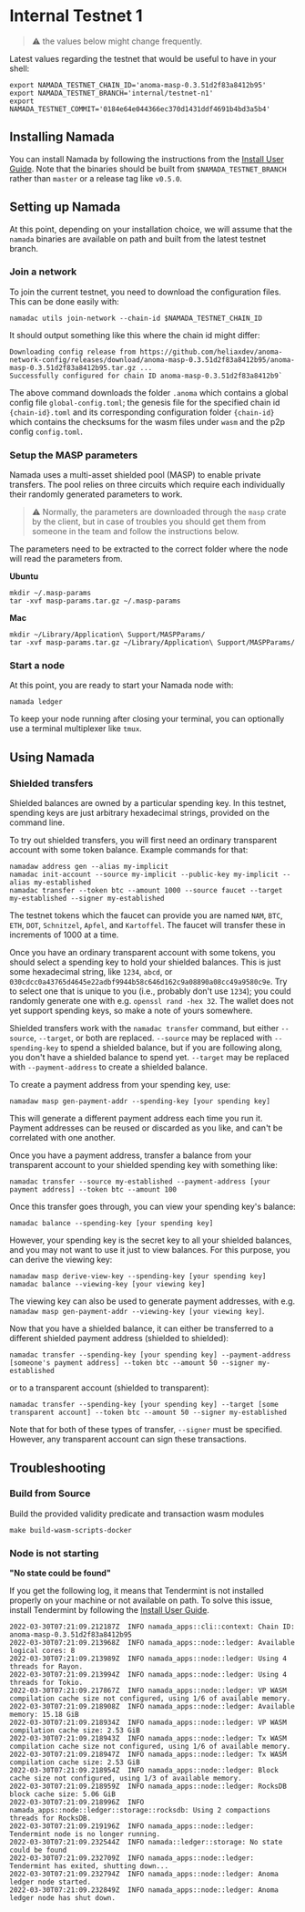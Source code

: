 # Internal Testnet 1

>⚠️ the values below might change frequently.

Latest values regarding the testnet that would be useful to have in your shell:

```shell
export NAMADA_TESTNET_CHAIN_ID='anoma-masp-0.3.51d2f83a8412b95'
export NAMADA_TESTNET_BRANCH='internal/testnet-n1'
export NAMADA_TESTNET_COMMIT='0184e64e044366ec370d1431ddf4691b4bd3a5b4'
```

## Installing Namada

You can install Namada by following the instructions from the [Install User Guide](../user-guide/install.md). Note that the binaries should be built from `$NAMADA_TESTNET_BRANCH` rather than `master` or a release tag like `v0.5.0`.

## Setting up Namada

At this point, depending on your installation choice, we will assume that the `namada` binaries are available on path and built from the latest testnet branch.

### Join a network

To join the current testnet, you need to download the configuration files. This can be done easily with:

```shell
namadac utils join-network --chain-id $NAMADA_TESTNET_CHAIN_ID
```

It should output something like this where the chain id might differ:

```shell
Downloading config release from https://github.com/heliaxdev/anoma-network-config/releases/download/anoma-masp-0.3.51d2f83a8412b95/anoma-masp-0.3.51d2f83a8412b95.tar.gz ...
Successfully configured for chain ID anoma-masp-0.3.51d2f83a8412b9`
```

The above command downloads the folder `.anoma` which contains a global config file `global-config.toml`; the genesis file for the specified chain id `{chain-id}.toml` and its corresponding configuration folder `{chain-id}` which contains the checksums for the wasm files under `wasm` and the p2p config `config.toml`.

### Setup the MASP parameters

Namada uses a multi-asset shielded pool (MASP) to enable private transfers. The pool relies on three circuits which require each individually their randomly generated parameters to work.

>⚠️ Normally, the parameters are downloaded through the `masp` crate by the client, but in case of troubles you should get them from someone in the team and follow the instructions below.

<!-- You can download the parameters with:
```shell
[command]
``` -->

The parameters need to be extracted to the correct folder where the node will read the parameters from.

**Ubuntu**

```shell
mkdir ~/.masp-params
tar -xvf masp-params.tar.gz ~/.masp-params
```

**Mac**

```shell
mkdir ~/Library/Application\ Support/MASPParams/
tar -xvf masp-params.tar.gz ~/Library/Application\ Support/MASPParams/
```

### Start a node

At this point, you are ready to start your Namada node with:

```shell
namada ledger
```

To keep your node running after closing your terminal, you can optionally use a terminal multiplexer like `tmux`.

## Using Namada

### Shielded transfers

Shielded balances are owned by a particular spending key. In this
testnet, spending keys are just arbitrary hexadecimal strings, provided
on the command line.

To try out shielded transfers, you will first need an ordinary
transparent account with some token balance. Example commands for that:

```
namadaw address gen --alias my-implicit
namadac init-account --source my-implicit --public-key my-implicit --alias my-established
namadac transfer --token btc --amount 1000 --source faucet --target my-established --signer my-established
```

The testnet tokens which the faucet can provide you are named `NAM`,
`BTC`, `ETH`, `DOT`, `Schnitzel`, `Apfel`, and `Kartoffel`. The faucet
will transfer these in increments of 1000 at a time.

Once you have an ordinary transparent account with some tokens, you
should select a spending key to hold your shielded balances. This is
just some hexadecimal string, like `1234`, `abcd`, or
`030cdcc0a43765d4645e22adbf9944b58c646d162c9a08890a08cc49a9580c9e`. Try
to select one that is unique to you (i.e., probably don't use `1234`);
you could randomly generate one with e.g. `openssl rand -hex 32`. The
wallet does not yet support spending keys, so make a note of yours
somewhere.

Shielded transfers work with the `namadac transfer` command, but either
`--source`, `--target`, or both are replaced. `--source` may be replaced
with `--spending-key` to spend a shielded balance, but if you are
following along, you don't have a shielded balance to spend yet.
`--target` may be replaced with `--payment-address` to create a shielded
balance.

To create a payment address from your spending key, use:

```shell
namadaw masp gen-payment-addr --spending-key [your spending key]
```

This will generate a different payment address each time you run it.
Payment addresses can be reused or discarded as you like, and can't be
correlated with one another.

Once you have a payment address, transfer a balance from your
transparent account to your shielded spending key with something like:

```shell
namadac transfer --source my-established --payment-address [your payment address] --token btc --amount 100
```

Once this transfer goes through, you can view your spending key's
balance:

```shell
namadac balance --spending-key [your spending key]
```

However, your spending key is the secret key to all your shielded
balances, and you may not want to use it just to view balances. For this
purpose, you can derive the viewing key:

```shell
namadaw masp derive-view-key --spending-key [your spending key]
namadac balance --viewing-key [your viewing key]
```

The viewing key can also be used to generate payment addresses, with
e.g. `namadaw masp gen-payment-addr --viewing-key [your viewing key]`.

Now that you have a shielded balance, it can either be transferred to a
different shielded payment address (shielded to shielded):

```shell
namadac transfer --spending-key [your spending key] --payment-address [someone's payment address] --token btc --amount 50 --signer my-established
```

or to a transparent account (shielded to transparent):

```shell
namadac transfer --spending-key [your spending key] --target [some transparent account] --token btc --amount 50 --signer my-established
```

Note that for both of these types of transfer, `--signer` must be
specified. However, any transparent account can sign these transactions.

## Troubleshooting

### Build from Source

Build the provided validity predicate and transaction wasm modules

```shell
make build-wasm-scripts-docker
```

### Node is not starting

**"No state could be found"**

If you get the following log, it means that Tendermint is not installed properly on your machine or not available on path. To solve this issue, install Tendermint by following the [Install User Guide](../user-guide/install.md).

```shell
2022-03-30T07:21:09.212187Z  INFO namada_apps::cli::context: Chain ID: anoma-masp-0.3.51d2f83a8412b95
2022-03-30T07:21:09.213968Z  INFO namada_apps::node::ledger: Available logical cores: 8
2022-03-30T07:21:09.213989Z  INFO namada_apps::node::ledger: Using 4 threads for Rayon.
2022-03-30T07:21:09.213994Z  INFO namada_apps::node::ledger: Using 4 threads for Tokio.
2022-03-30T07:21:09.217867Z  INFO namada_apps::node::ledger: VP WASM compilation cache size not configured, using 1/6 of available memory.
2022-03-30T07:21:09.218908Z  INFO namada_apps::node::ledger: Available memory: 15.18 GiB
2022-03-30T07:21:09.218934Z  INFO namada_apps::node::ledger: VP WASM compilation cache size: 2.53 GiB
2022-03-30T07:21:09.218943Z  INFO namada_apps::node::ledger: Tx WASM compilation cache size not configured, using 1/6 of available memory.
2022-03-30T07:21:09.218947Z  INFO namada_apps::node::ledger: Tx WASM compilation cache size: 2.53 GiB
2022-03-30T07:21:09.218954Z  INFO namada_apps::node::ledger: Block cache size not configured, using 1/3 of available memory.
2022-03-30T07:21:09.218959Z  INFO namada_apps::node::ledger: RocksDB block cache size: 5.06 GiB
2022-03-30T07:21:09.218996Z  INFO namada_apps::node::ledger::storage::rocksdb: Using 2 compactions threads for RocksDB.
2022-03-30T07:21:09.219196Z  INFO namada_apps::node::ledger: Tendermint node is no longer running.
2022-03-30T07:21:09.232544Z  INFO namada::ledger::storage: No state could be found
2022-03-30T07:21:09.232709Z  INFO namada_apps::node::ledger: Tendermint has exited, shutting down...
2022-03-30T07:21:09.232794Z  INFO namada_apps::node::ledger: Anoma ledger node started.
2022-03-30T07:21:09.232849Z  INFO namada_apps::node::ledger: Anoma ledger node has shut down.
```
